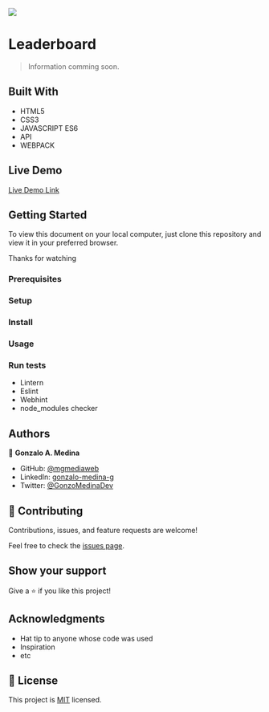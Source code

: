 ![](https://img.shields.io/badge/Microverse-blueviolet)

# Leaderboard

> Information comming soon.


## Built With

- HTML5
- CSS3
- JAVASCRIPT ES6
- API
- WEBPACK

## Live Demo

[Live Demo Link](https://mgmediaweb.github.io/leaderboard/dist/)


## Getting Started

To view this document on your local computer, just clone this repository and view it in your preferred browser.

Thanks for watching

### Prerequisites

### Setup

### Install

### Usage

### Run tests

- Lintern
- Eslint
- Webhint
- node_modules checker

## Authors

👤 **Gonzalo A. Medina**

- GitHub: [@mgmediaweb](https://github.com/mgmediaweb)
- LinkedIn: [gonzalo-medina-g](https://www.linkedin.com/in/gonzalo-medina-g/)
- Twitter: [@GonzoMedinaDev](https://twitter.com/GonzoMedinaDev)

## 🤝 Contributing

Contributions, issues, and feature requests are welcome!

Feel free to check the [issues page](../../issues/).

## Show your support

Give a ⭐️ if you like this project!

## Acknowledgments

- Hat tip to anyone whose code was used
- Inspiration
- etc

## 📝 License

This project is [MIT](./MIT.md) licensed.
